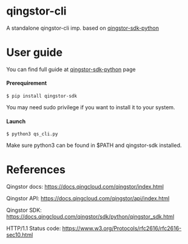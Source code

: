 # qingstor-cli
A standalone qingstor-cli imp. based on [qingstor-sdk-python]

# User guide

You can find full guide at [qingstor-sdk-python] page

#### Prerequirement
```shell
$ pip install qingstor-sdk
```
You may need sudo privilege if you want to install it to your system.

#### Launch
```shell
$ python3 qs_cli.py
```
Make sure python3 can be found in $PATH and qingstor-sdk installed.

# References
Qingstor docs: https://docs.qingcloud.com/qingstor/index.html

Qingstor API: https://docs.qingcloud.com/qingstor/api/index.html

Qingstor SDK: https://docs.qingcloud.com/qingstor/sdk/python/qingstor_sdk.html

HTTP/1.1 Status code: https://www.w3.org/Protocols/rfc2616/rfc2616-sec10.html

[qingstor-sdk-python]: https://github.com/yunify/qingstor-sdk-python

